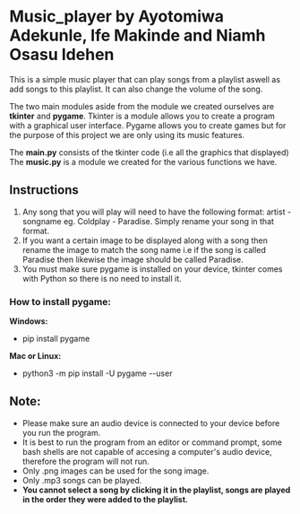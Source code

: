 # Music_player by Ayotomiwa Adekunle, Ife Makinde and Niamh Osasu Idehen

This is a simple music player that can play songs from a playlist aswell as add songs to this playlist.
It can also change the volume of the song.

The two main modules aside from the module we created ourselves are **tkinter** and **pygame**.
Tkinter is a module allows you to create a program with a graphical user interface.
Pygame allows you to create games but for the purpose of this project we are only using its music features.

The **main.py** consists of the tkinter code (i.e all the graphics that displayed)
The **music.py** is a module we created for the various functions we have.

## **Instructions**
1. Any song that you will play will need to have the following format: artist - songname eg. Coldplay - Paradise. Simply rename your song in that format.
2. If you want a certain image to be displayed along with a song then rename the image to match the song name
   i.e if the song is called Paradise then likewise the image should be called Paradise.
3. You must make sure pygame is installed on your device, tkinter comes with Python so there is no need to install it.

### How to install pygame:
**Windows:**
  * pip install pygame

**Mac or Linux:**
  * python3 -m pip install -U pygame --user

## **Note:**
* Please make sure an audio device is connected to your device before you run the program.
* It is best to run the program from an editor or command prompt, some bash shells are not capable of accesing a computer's
  audio device, therefore the program will not run.
* Only .png images can be used for the song image.
* Only .mp3 songs can be played.
* **You cannot select a song by clicking it in the playlist, songs are played in the order they were added to the playlist.**
